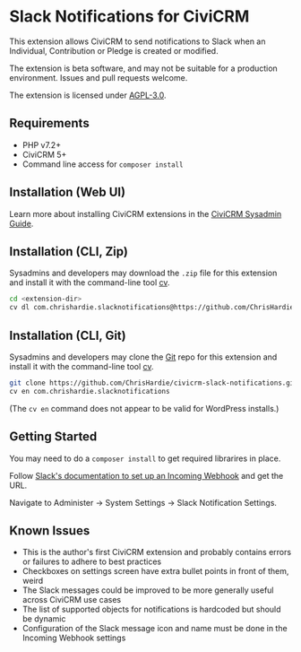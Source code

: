 # Slack Notifications for CiviCRM

This extension allows CiviCRM to send notifications to Slack when an Individual, Contribution or Pledge is created or modified.

The extension is beta software, and may not be suitable for a production environment. Issues and pull requests welcome.

The extension is licensed under [AGPL-3.0](LICENSE.txt).

## Requirements

* PHP v7.2+
* CiviCRM 5+
* Command line access for `composer install`

## Installation (Web UI)

Learn more about installing CiviCRM extensions in the [CiviCRM Sysadmin Guide](https://docs.civicrm.org/sysadmin/en/latest/customize/extensions/).

## Installation (CLI, Zip)

Sysadmins and developers may download the `.zip` file for this extension and
install it with the command-line tool [cv](https://github.com/civicrm/cv).

```bash
cd <extension-dir>
cv dl com.chrishardie.slacknotifications@https://github.com/ChrisHardie/civicrm-slack-notifications/archive/master.zip
```

## Installation (CLI, Git)

Sysadmins and developers may clone the [Git](https://en.wikipedia.org/wiki/Git) repo for this extension and
install it with the command-line tool [cv](https://github.com/civicrm/cv).

```bash
git clone https://github.com/ChrisHardie/civicrm-slack-notifications.git com.chrishardie.slacknotifications
cv en com.chrishardie.slacknotifications
```

(The `cv en` command does not appear to be valid for WordPress installs.)

## Getting Started

You may need to do a `composer install` to get required librarires in place.

Follow [Slack's documentation to set up an Incoming Webhook](https://slack.com/help/articles/115005265063-Incoming-webhooks-for-Slack) and get the URL.

Navigate to Administer -> System Settings -> Slack Notification Settings.

## Known Issues

* This is the author's first CiviCRM extension and probably contains errors or failures to adhere to best practices
* Checkboxes on settings screen have extra bullet points in front of them, weird
* The Slack messages could be improved to be more generally useful across CiviCRM use cases
* The list of supported objects for notifications is hardcoded but should be dynamic
* Configuration of the Slack message icon and name must be done in the Incoming Webhook settings
